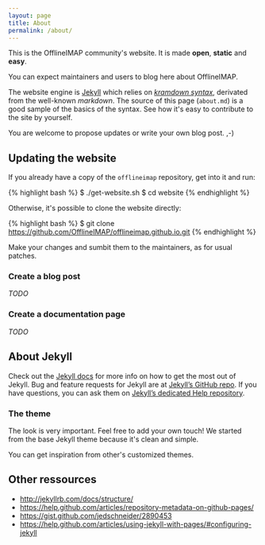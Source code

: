 ```yaml
---
layout: page
title: About
permalink: /about/
---
```


This is the OfflineIMAP community's website. It is made **open**, **static** and **easy**.

You can expect maintainers and users to blog here about OfflineIMAP.

The website engine is [Jekyll][jekyll] which relies on *[kramdown syntax][kramdown]*, derivated from the well-known *markdown*.  The source of this page (`about.md`) is a good sample of the basics of the syntax. See how it's easy to contribute to the site by yourself.

You are welcome to propose updates or write your own blog post. ,-)


## Updating the website

If you already have a copy of the `offlineimap` repository, get into it and run:

{% highlight bash %}
$ ./get-website.sh
$ cd website
{% endhighlight %}

Otherwise, it's possible to clone the website directly:

{% highlight bash %}
$ git clone https://github.com/OfflineIMAP/offlineimap.github.io.git
{% endhighlight %}

Make your changes and sumbit them to the maintainers, as for usual patches.

### Create a blog post

*TODO*

### Create a documentation page

*TODO*


## About Jekyll

Check out the [Jekyll docs][jekyll] for more info on how to get the most out of Jekyll. Bug and feature requests for Jekyll are at [Jekyll’s GitHub repo][jekyll-gh]. If you have questions, you can ask them on [Jekyll’s dedicated Help repository][jekyll-help].

### The theme


The look is very important. Feel free to add your own touch! We started from the base Jekyll theme because it's clean and simple.

You can get inspiration from other's customized themes.


## Other ressources

* <http://jekyllrb.com/docs/structure/>
* <https://help.github.com/articles/repository-metadata-on-github-pages/>
* <https://gist.github.com/jedschneider/2890453>
* <https://help.github.com/articles/using-jekyll-with-pages/#configuring-jekyll>


[jekyll]:      http://jekyllrb.com
[jekyll-gh]:   https://github.com/jekyll/jekyll
[jekyll-help]: https://github.com/jekyll/jekyll-help
[kramdown]:    http://kramdown.gettalong.org/syntax.html

<!--
vim: ts=2 expandtab :
-->
